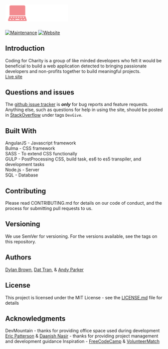 <h1>
  <br>
  <a href="https://devgive.net"><img src="https://raw.githubusercontent.com/Codingforcharity/Codingforcharity/master/assets/img/Artboard1.png" alt="DevGive" width="200"></a>
  <br>
</h1>

[![Maintenance](https://img.shields.io/maintenance/yes/2017.svg)]()
[![Website](https://img.shields.io/website-up-down-green-red/http/shields.io.svg?label=website)]()
## Introduction

Coding for Charity is a group of like minded developers who felt it would be beneficial to build a web application detected to bringing passionate developers and non-profits together to build meaningful projects.
<br>
[Live site](https://www.devgive.net)

## Questions and issues

The [github issue tracker](https://github.com/codingforcharity/codingforcharity/issues) is **_only_** for bug reports and feature requests. Anything else, such as questions for help in using the site, should be posted in [StackOverflow](http://stackoverflow.com/questions/) under tags `DevGive`.

## Built With

AngularJS - Javascript framework <br>
Bulma - CSS framework <br>
SASS - To extend CSS functionally <br>
GULP - PostProcessing CSS, build task, es6 to es5 transpiler, and development tasks <br>
Node.js - Server <br>
SQL - Database

## Contributing

Please read CONTRIBUTING.md for details on our code of conduct, and the process for submitting pull requests to us.

## Versioning

We use SemVer for versioning. For the versions available, see the tags on this repository.

## Authors

[Dylan Brown](https://github.com/Dylandoesprogramming), [Dat Tran](https://github.com/dattran91), & [Andy Parker](https://pages.github.com/)

## License

This project is licensed under the MIT License - see the [LICENSE.md](https://github.com/Codingforcharity/Codingforcharity/blob/master/LICENSE) file for details 

## Acknowledgments

DevMountain - thanks for providing office space used during development 
[Eric Patterson](https://github.com/erpatterson11) & [Daanish Nasir](https://github.com/Dylandoesprogramming) - thanks for providing project management and development guidance
Inspiration - [FreeCodeCamp](https://www.freecodecamp.org) & [VolunteerMatch](https://www.volunteermatch.org)
